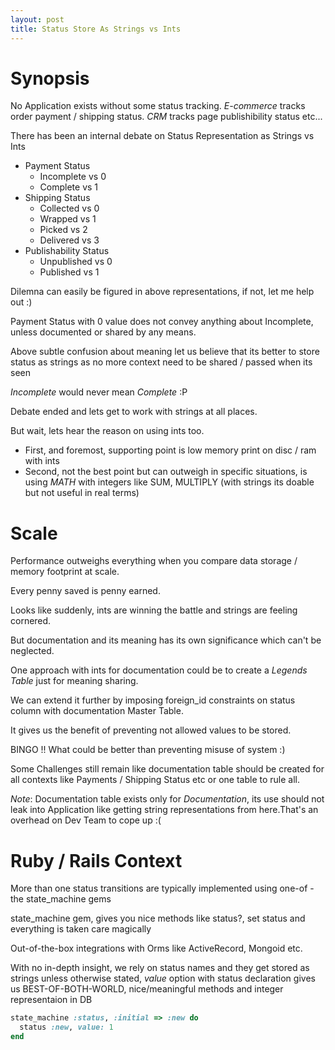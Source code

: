 ```yaml
---
layout: post
title: Status Store As Strings vs Ints 
---
```


Synopsis
========

No Application exists without some status tracking.
*E-commerce* tracks order payment / shipping status.
*CRM* tracks page publishibility status etc...

There has been an internal debate on Status Representation as Strings vs
Ints

- Payment Status
  - Incomplete vs 0
  - Complete vs 1
- Shipping Status
  - Collected vs 0
  - Wrapped vs 1
  - Picked vs 2
  - Delivered vs 3
- Publishability Status
  - Unpublished vs 0
  - Published vs 1

Dilemna can easily be figured in above representations, if not, let me
help out :)

Payment Status with 0 value does not convey anything about Incomplete,
unless documented or shared by any means.

Above subtle confusion about meaning let us believe that its better to
store status as strings as no more context need to be shared / passed
when its seen

*Incomplete* would never mean *Complete* :P

Debate ended and lets get to work with strings at all places.

But wait, lets hear the reason on using ints too.

- First, and foremost, supporting point is low memory print on disc / ram
with ints
- Second, not the best point but can outweigh in specific situations, is
using *MATH* with integers like SUM, MULTIPLY (with strings its doable
but not useful in real terms)

Scale
=====

Performance outweighs everything when you compare data storage / memory
footprint at scale.

Every penny saved is penny earned.

Looks like suddenly, ints are winning the battle and strings are feeling
cornered.

But documentation and its meaning has its own significance which can't
be neglected.

One approach with ints for documentation could be to create a *Legends
Table* just for meaning sharing.

We can extend it further by imposing foreign_id constraints on status
column with documentation Master Table.

It gives us the benefit of preventing not allowed values to be stored.

BINGO !! What could be better than preventing misuse of system :)

Some Challenges still remain like documentation table should be created
for all contexts like Payments / Shipping Status etc or one table to
rule all.

*Note*: Documentation table exists only for *Documentation*, its use
 should not leak into Application like getting string representations
from here.That's an overhead on Dev Team to cope up :(

Ruby / Rails Context
====================

More than one status transitions are typically implemented using one-of
-the state_machine gems

state_machine gem, gives you nice methods like status?, set status and
everything is taken care magically

Out-of-the-box integrations with Orms like ActiveRecord, Mongoid etc.

With no in-depth insight, we rely on status names and they get stored as
strings unless otherwise stated, *value* option with status declaration
gives us BEST-OF-BOTH-WORLD, nice/meaningful methods and integer
representaion in DB 

```ruby
state_machine :status, :initial => :new do
  status :new, value: 1
end
```
